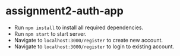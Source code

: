# assignment2-auth-app

- Run `npm install` to install all required dependencies.
- Run `npm start` to start server.
- Navigate to `localhost:3000/register` to create new account.
- Navigate to `localhost:3000/register` to login to existing account.

